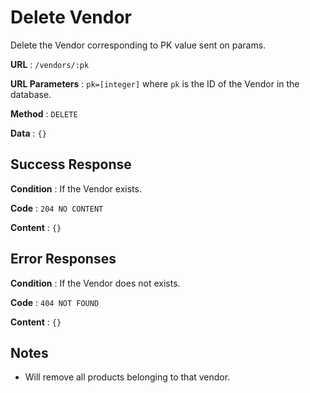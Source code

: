 # Delete Vendor

Delete the Vendor corresponding to PK value sent on params.

**URL** : `/vendors/:pk`

**URL Parameters** : `pk=[integer]` where `pk` is the ID of the Vendor in the
database.

**Method** : `DELETE`

**Data** : `{}`

## Success Response

**Condition** : If the Vendor exists.

**Code** : `204 NO CONTENT`

**Content** : `{}`

## Error Responses

**Condition** : If the Vendor does not exists.

**Code** : `404 NOT FOUND`

**Content** : `{}`

## Notes

* Will remove all products belonging to that vendor.
